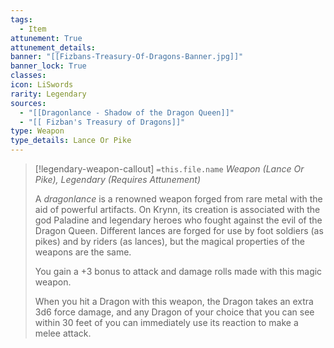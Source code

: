 ```yaml
---
tags:
  - Item
attunement: True
attunement_details: 
banner: "[[Fizbans-Treasury-Of-Dragons-Banner.jpg]]"
banner_lock: True
classes:
icon: LiSwords
rarity: Legendary
sources:
  - "[[Dragonlance - Shadow of the Dragon Queen]]"
  - "[[ Fizban's Treasury of Dragons]]"
type: Weapon
type_details: Lance Or Pike
---
```

>[!legendary-weapon-callout] `=this.file.name`
>*Weapon (Lance Or Pike), Legendary (Requires Attunement)*
>
>A *dragonlance* is a renowned weapon forged from rare metal with the aid of powerful artifacts. On Krynn, its creation is associated with the god Paladine and legendary heroes who fought against the evil of the Dragon Queen. Different lances are forged for use by foot soldiers (as pikes) and by riders (as lances), but the magical properties of the weapons are the same.
>
>You gain a +3 bonus to attack and damage rolls made with this magic weapon.
>
>When you hit a Dragon with this weapon, the Dragon takes an extra 3d6 force damage, and any Dragon of your choice that you can see within 30 feet of you can immediately use its reaction to make a melee attack.
>
>
